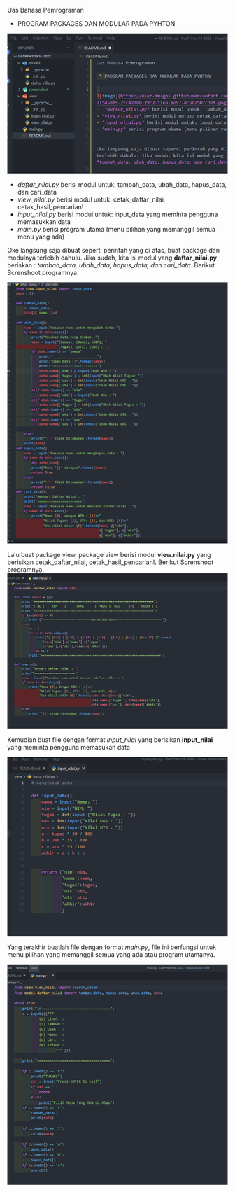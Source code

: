 Uas Bahasa Pemrograman 

 * PROGRAM PACKAGES DAN MODULAR PADA PYHTON


![image](screenshot/packages.PNG)
-  *daftar_nilai.py* berisi modul untuk: tambah_data, ubah_data, hapus_data, dan cari_data
- *view_nilai.py* berisi modul untuk: cetak_daftar_nilai, cetak_hasil_pencarian!
- *input_nilai.py* berisi modul untuk: input_data yang meminta pengguna memasukkan data 
- *main.py* berisi program utama (menu pilihan yang memanggil semua menu yang ada)


Oke langsung saja dibuat seperti perintah yang di atas, buat package dan modulnya terlebih dahulu. Jika sudah, kita isi modul yang __daftar_nilai.py__ beriskan : *tambah_data, ubah_data, hapus_data, dan cari_data.* Berikut Screnshoot programnya.

![image](screenshot/daftar_nilai.PNG)


Lalu buat package view, package view berisi modul __view.nilai.py__ yang berisikan cetak_daftar_nilai, cetak_hasil_pencarian!. Berikut Screnshoot programnya.
![gambar](screenshot/view_nilai.PNG)


Kemudian buat file dengan format *input_nilai* yang berisikan __input_nilai__ yang meminta pengguna memasukan data

![gambar](screenshot/input_nilai.PNG)

Yang terakhir  buatlah file dengan format *main.py*, file ini berfungsi untuk menu pilihan yang memanggil semua yang ada atau program utamanya.

![gambar](screenshot/main.PNG)


